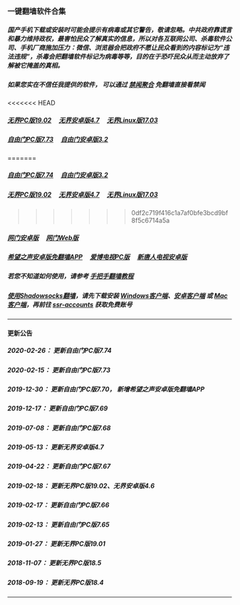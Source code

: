 ### 一键翻墙软件合集

##### 国产手机下载或安装时可能会提示有病毒或其它警告，敬请忽略。中共政府靠谎言和暴力维持政权，最害怕民众了解真实的信息，所以对各互联网公司、杀毒软件公司、手机厂商施加压力：微信、浏览器会把政府不愿让民众看到的内容标记为“违法违规”，杀毒会把翻墙软件标记为病毒等等，目的在于恐吓民众从而主动放弃了解被它掩盖的真相。


##### 如果您实在不信任我提供的软件， 可以通过 [禁闻聚合](https://github.com/gfw-breaker/banned-news1/blob/master/README.md) 免翻墙直接看禁闻

<<<<<<< HEAD
##### <a href="http://157.245.225.152:10000/videos/sw/u1902.zip?raw=true" targe="_blank">无界PC版19.02</a> &nbsp;  &nbsp; <a href="http://157.245.225.152:10000/videos/sw/um4.7.apk?raw=true" targe="_blank">无界安卓版4.7</a> &nbsp;  &nbsp; <a href="http://157.245.225.152:10000/videos/sw/ul?raw=true" targe="_blank">无界Linux版17.03</a>

##### <a href="http://157.245.225.152:10000/videos/sw/fg773p.zip?raw=true" targe="_blank">自由门PC版7.73</a> &nbsp;  &nbsp; <a href="http://157.245.225.152:10000/videos/sw/fgma32.apk?raw=true" targe="_blank">自由门安卓版3.2</a>
=======

##### <a href="http://157.245.225.152:10000/videos/sw/fg774p.zip?raw=true" targe="_blank">自由门PC版7.74</a> &nbsp;  &nbsp; <a href="http://157.245.225.152:10000/videos/sw/fgma32.apk?raw=true" targe="_blank">自由门安卓版3.2</a>

##### <a href="http://157.245.225.152:10000/videos/sw/u1902.zip?raw=true" targe="_blank">无界PC版19.02</a> &nbsp;  &nbsp; <a href="http://157.245.225.152:10000/videos/sw/um4.7.apk?raw=true" targe="_blank">无界安卓版4.7</a> &nbsp;  &nbsp; <a href="http://157.245.225.152:10000/videos/sw/ul?raw=true" targe="_blank">无界Linux版17.03</a>
>>>>>>> 0df2c719f416c1a7af0bfe3bcd9bf8f5c6714a5a

##### <a href="http://157.245.225.152:10000/videos/sw/oGate.apk" target="_blank">网门安卓版</a> &nbsp;  &nbsp; <a href="https://github.com/oGate2/oGate/blob/master/README.md" target="_blank">网门Web版</a>

##### <a href="http://157.245.225.152:10000/videos/sw/oHopea.apk?raw=true" targe="_blank">希望之声安卓版免翻墙APP</a> &nbsp;  &nbsp; <a href="http://157.245.225.152:10000/videos/sw/iPPOTV.zip?raw=true" targe="_blank">爱博电视PC版</a> &nbsp;  &nbsp; <a href="http://157.245.225.152:10000/videos/sw/iNTD_TV.apk?raw=true" targe="_blank">新唐人电视安卓版</a>

##### 若您不知道如何使用，请参考 [手把手翻墙教程](https://github.com/gfw-breaker/guides/wiki)

##### [使用Shadowsocks翻墙](https://github.com/gfw-breaker/guides/wiki)，请先下载安装 [Windows客户端](http://157.245.225.152:10000/videos/sw/Shadowsocks-4.1.6.zip?raw=true)、[安卓客户端](http://157.245.225.152:10000/videos/sw/shadowsocks--universal-4.7.4.apk?raw=true) 或 [Mac客户端](http://157.245.225.152:10000/videos/sw/ShadowsocksX-NG.app.1.8.2.zip?raw=true)，再前往 [ssr-accounts](https://github.com/gfw-breaker/ssr-accounts) 获取免费账号

-----
#### 更新公告

##### 2020-02-26： 更新自由门PC版7.74
##### 2020-02-15： 更新自由门PC版7.73
##### 2019-12-30： 更新自由门PC版7.70， 新增希望之声安卓版免翻墙APP
##### 2019-12-17： 更新自由门PC版7.69
##### 2019-07-08： 更新自由门PC版7.68
##### 2019-05-13： 更新无界安卓版4.7
##### 2019-04-22： 更新自由门PC版7.67
##### 2019-02-18： 更新无界PC版19.02、无界安卓版4.6
##### 2019-02-17： 更新自由门PC版7.66
##### 2019-02-13： 更新自由门PC版7.65
##### 2019-01-27： 更新无界PC版19.01
##### 2018-11-07： 更新无界PC版18.5
##### 2018-09-19： 更新无界PC版18.4

----

<img src='http://gfw-breaker.win/nogfw.md' width='0px' height='0px'/>
